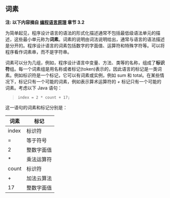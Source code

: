 ## 词素

**注: 以下内容摘自 [编程语言原理](http://www.tup.tsinghua.edu.cn/booksCenter/book_04851001.html) 章节 3.2**

为简单起见，程序设计语言的语法的形式化描述通常不包括最低级语法单元的描述，这些最小单元称为**词素**。词素的说明由词法说明给出，通常与语言的语法描述是分开的。程序设计语言的词素包括数字的字面值、运算符和特殊字符等。可以将程序看作词素串，而不是字符串。

词素可以分为几组，例如，程序设计语言中变量、方法、类等的名称，组成了**标识符**组。每一个词素组是用名称或者标记(token)表示的，因此语言的标记是一类词素。例如标识符是一个标记，它可以有词素或实例，例如 sum 和 total。在某些情况下，标记只有一个可能的词素，例如表示算术运算符的 *+* 标记只有一个可能的词素。考虑以下 Java 语句：

> ```
> index = 2 * count + 17;
> ```

这一语句的词素和标记分别是：

| 词素  | 标记       |
|-------|-----------|
| index | 标识符     |
| =     | 等于符号   |
| 2     | 整数字面值 |
| *     | 乘法运算符 |
| count | 标识符     |
| +     | 加法云算法 |
| 17    | 整数字面值 |
